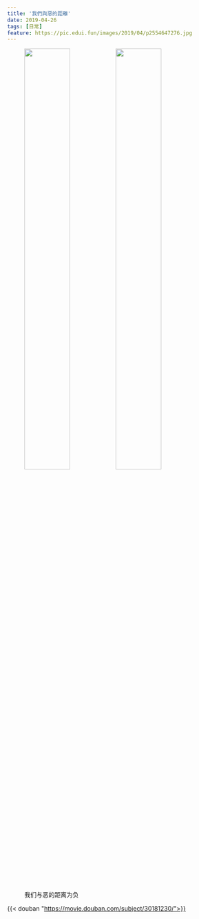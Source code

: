 ```yaml
---
title: '我們與惡的距離'
date: 2019-04-26 
tags: [日常]
feature: https://pic.edui.fun/images/2019/04/p2554647276.jpg
---
```


<figure>
    <img src="https://pic.edui.fun/images/2019/04/p2539805435.jpg" width="50%" /><img src="https://pic.edui.fun/images/2019/04/p2539805408.jpg" width="50%" />
    <figcaption>我们与恶的距离为负</figcaption>
</figure>

<!--more-->

{{< douban "https://movie.douban.com/subject/30181230/">}}